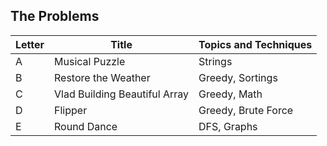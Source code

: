 ## The Problems

|  Letter | Title                     | Topics and Techniques                          |
|---------|---------------------------|-----------------------------|
|  A | Musical Puzzle             | Strings                        |
|  B | Restore the Weather              |Greedy, Sortings                        |
|  C | Vlad Building Beautiful Array        | Greedy, Math                        |
|  D | Flipper        | Greedy, Brute Force                       |
|  E | Round Dance        | DFS, Graphs                       |
